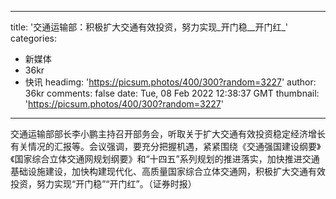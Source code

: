 
---
title: '交通运输部：积极扩大交通有效投资，努力实现_开门稳__开门红_'
categories: 
 - 新媒体
 - 36kr
 - 快讯
headimg: 'https://picsum.photos/400/300?random=3227'
author: 36kr
comments: false
date: Tue, 08 Feb 2022 12:38:37 GMT
thumbnail: 'https://picsum.photos/400/300?random=3227'
---

<div>   
交通运输部部长李小鹏主持召开部务会，听取关于扩大交通有效投资稳定经济增长有关情况的汇报等。会议强调，要充分把握机遇，紧紧围绕《交通强国建设纲要》《国家综合立体交通网规划纲要》和“十四五”系列规划的推进落实，加快推进交通基础设施建设，加快构建现代化、高质量国家综合立体交通网，积极扩大交通有效投资，努力实现“开门稳”“开门红”。（证券时报）  
</div>
            